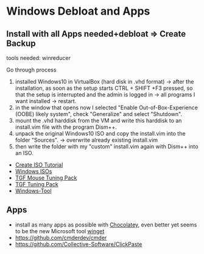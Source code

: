 # Windows Debloat and Apps

## Install with all Apps needed+debloat => Create Backup

tools needed: winreducer

Go through process

1. installed Windows10 in VirtualBox (hard disk in .vhd format) -> after the installation, as soon as the setup starts CTRL + SHIFT +F3 pressed, so that the setup is interrupted and the admin is logged in -> all programs I want installed -> restart.
2. in the window that opens now I selected "Enable Out-of-Box-Experience (OOBE) likely system", check "Generalize" and select "Shutdown".
3. mount the .vhd harddisk from the VM and write this harddisk to an install.vim file with the program Dism++.
4. unpack the original Windows10 ISO and copy the install.vim into the folder "Sources". -> overwrite already existing install.vim
5. then write the folder with my "custom" install.vim again with Dism++ into an ISO.

* [Create ISO Tutorial]
* [Windows ISOs]
* [TGF Mouse Tuning Pack]
* [TGF Tuning Pack]
* [Windows-Tool]

## Apps

* install as many apps as possible with [Chocolatey], even better yet seems to
  be the new Microsoft tool [winget]
* https://github.com/cmderdev/cmder
* https://github.com/Collective-Software/ClickPaste

[winget]: <https://learn.microsoft.com/en-us/windows/package-manager/winget/>
[Chocolatey]: <https://chocolatey.org/>
[Windows-Tool]: <https://christitus.com/windows-tool/>
[TGF Tuning Pack]: <https://github.com/MinersWin/TGF-Tuning-Pack-4.0>
[TGF Mouse Tuning Pack]: <https://github.com/MinersWin/TGF-MOUSE-TUNING-PACK-2.0>
[Windows ISOs]: <https://thegeekfreaks.de/downloads/windows-10-tgf-edition/>
[Create ISO Tutorial]: <https://yewtu.be/watch?v=aNS9Gqxasbk>
